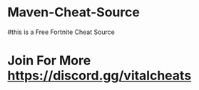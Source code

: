 # Maven-Cheat-Source
#this is a Free Fortnite Cheat Source 
# Join For More  https://discord.gg/vitalcheats

